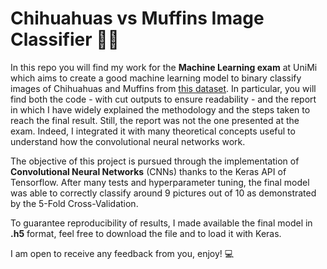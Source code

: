 # Chihuahuas vs Muffins Image Classifier 🐶🧁

In this repo you will find my work for the **Machine Learning exam** at UniMi which aims to create a good machine learning model to binary classify images of Chihuahuas and Muffins from [this dataset](https://www.kaggle.com/datasets/samuelcortinhas/muffin-vs-chihuahua-image-classification). In particular, you will find both the code - with cut outputs to ensure readability - and the report in which I have widely explained the methodology and the steps taken to reach the final result. Still, the report was not the one presented at the exam. Indeed, I integrated it with many theoretical concepts useful to understand how the convolutional neural networks work.

The objective of this project is pursued through the implementation of **Convolutional Neural Networks** (CNNs) thanks to the Keras API of Tensorflow. After many tests and hyperparameter tuning, the final model was able to correctly classify around 9 pictures out of 10 as demonstrated by the 5-Fold Cross-Validation.

To guarantee reproducibility of results, I made available the final model in **.h5** format, feel free to download the file and to load it with Keras.

I am open to receive any feedback from you, enjoy! 💻
